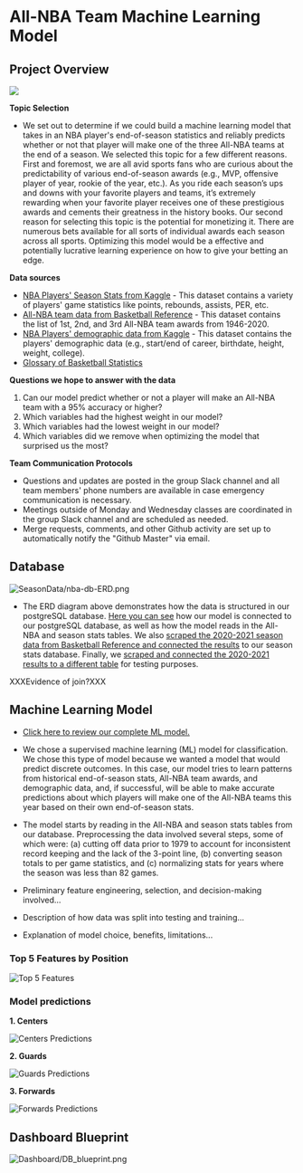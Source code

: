 # All-NBA Team Machine Learning Model

## Project Overview

![](Dashboard/outline.png)

__Topic Selection__

- We set out to determine if we could build a machine learning model that takes in an NBA player's end-of-season statistics and reliably predicts whether or not that player will make one of the three All-NBA teams at the end of a season. We selected this topic for a few different reasons. First and foremost, we are all avid sports fans who are curious about the predictability of various end-of-season awards (e.g., MVP, offensive player of year, rookie of the year, etc.). As you ride each season’s ups and downs with your favorite players and teams, it’s extremely rewarding when your favorite player receives one of these prestigious awards and cements their greatness in the history books. Our second reason for selecting this topic is the potential for monetizing it. There are numerous bets available for all sorts of individual awards each season across all sports. Optimizing this model would be a effective and potentially lucrative learning experience on how to give your betting an edge.
  
__Data sources__

- [NBA Players' Season Stats from Kaggle](https://www.kaggle.com/drgilermo/nba-players-stats) - This dataset contains a variety of players' game statistics like points, rebounds, assists, PER, etc.
- [All-NBA team data from Basketball Reference](https://www.basketball-reference.com/awards/all_league.html) - This dataset contains the list of 1st, 2nd, and 3rd All-NBA team awards from 1946-2020.
- [NBA Players' demographic data from Kaggle](https://www.kaggle.com/drgilermo/nba-players-stats) - This dataset contains the players' demographic data (e.g., start/end of career, birthdate, height, weight, college).
- [Glossary of Basketball Statistics](Stat_Glossary.xlsx)

__Questions we hope to answer with the data__

1) Can our model predict whether or not a player will make an All-NBA team with a 95% accuracy or higher?
2) Which variables had the highest weight in our model?
3) Which variables had the lowest weight in our model?
4) Which variables did we remove when optimizing the model that surprised us the most?

__Team Communication Protocols__

- Questions and updates are posted in the group Slack channel and all team members' phone numbers are available in case emergency communication is necessary.
- Meetings outside of Monday and Wednesday classes are coordinated in the group Slack channel and are scheduled as needed.
- Merge requests, comments, and other Github activity are set up to automatically notify the "Github Master" via email.

## Database

![SeasonData/nba-db-ERD.png](SeasonData/nba-db-ERD.png)  

- The ERD diagram above demonstrates how the data is structured in our postgreSQL database. [Here you can see](final_project_segment-oversampling-predictions-treeVisuals.ipynb) how our  model is connected to our postgreSQL database, as well as how the model reads in the All-NBA and season stats tables. We also [scraped the 2020-2021 season data from Basketball Reference and connected the results](Database/load_season_data.py) to our season stats database. Finally, we [scraped and connected the 2020-2021 results to a different table](Database/load_test_data.py) for testing purposes.


XXXEvidence of join?XXX

## Machine Learning Model

- [Click here to review our complete ML model.](final_project_segment-oversampling-predictions-treeVisuals.ipynb)

- We chose a supervised machine learning (ML) model for classification. We chose this type of model because we wanted a model that would predict discrete outcomes. In this case, our model tries to learn patterns from historical end-of-season stats, All-NBA team awards, and demographic data, and, if successful, will be able to make accurate predictions about which players will make one of the All-NBA teams this year based on their own end-of-season stats.

- The model starts by reading in the All-NBA and season stats tables from our database. Preprocessing the data involved several steps, some of which were: (a) cutting off data prior to 1979 to account for inconsistent record keeping and the lack of the 3-point line, (b) converting season totals to per game statistics, and (c) normalizing stats for years where the season was less than 82 games. 
 
- Preliminary feature engineering, selection, and decision-making involved...

- Description of how data was split into testing and training...

- Explanation of model choice, benefits, limitations...


### Top 5 Features by Position

![Top 5 Features](Dashboard/top5.png)

### Model predictions

__1. Centers__

![Centers Predictions](Dashboard/predict_c.png)

__2. Guards__

![Guards Predictions](Dashboard/predict_g.png)

__3. Forwards__

![Forwards Predictions](Dashboard/predict_f.png)

## Dashboard Blueprint

![Dashboard/DB_blueprint.png](Dashboard/DB_blueprint.png)
